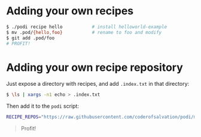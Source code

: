 # Adding your own recipes

```bash
$ ./podi recipe hello           # install helloworld-example
$ mv .pod/{hello,foo}           # rename to foo and modify
$ git add .pod/foo
# PROFIT!
```

# Adding your own recipe repository

Just expose a directory with recipes, and add `.index.txt` in that directory:

```bash
$ \ls | xargs -n1 echo > .index.txt
```

Then add it to the `podi` script:

```bash
RECIPE_REPOS="https://raw.githubusercontent.com/coderofsalvation/podi/master/recipe/.index.txt https://yoururl/.index.txt"
```

> Profit!
